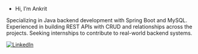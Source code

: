 - Hi, I’m Ankrit

Specializing in Java backend development with Spring Boot and MySQL. Experienced in building REST APIs with CRUD and relationships across the projects. Seeking internships to contribute to real-world backend systems.

[![LinkedIn](https://img.shields.io/badge/LinkedIn-Profile-blue)](https://www.linkedin.com/in/ankrit-maity-6a37a6351/)




